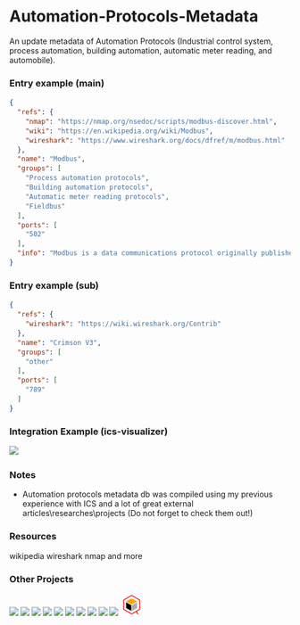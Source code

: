 # Automation-Protocols-Metadata
An update metadata of Automation Protocols (Industrial control system, process automation, building automation, automatic meter reading, and automobile).

### Entry example (main)
```json
{
  "refs": {
    "nmap": "https://nmap.org/nsedoc/scripts/modbus-discover.html",
    "wiki": "https://en.wikipedia.org/wiki/Modbus",
    "wireshark": "https://www.wireshark.org/docs/dfref/m/modbus.html"
  },
  "name": "Modbus",
  "groups": [
    "Process automation protocols",
    "Building automation protocols",
    "Automatic meter reading protocols",
    "Fieldbus"
  ],
  "ports": [
    "502"
  ],
  "info": "Modbus is a data communications protocol originally published by Modicon (now Schneider Electric) in 1979 for use with its programmable logic controllers (PLCs). Modbus has become a de facto standard communication protocol and is now a commonly available means of connecting industrial electronic devices.Modbus is popular in industrial environments because it is openly published and royalty-free. It was developed for industrial applications, is relatively easy to deploy and maintain compared to other standards, and places few restrictions - other than the datagram (packet) size - on the format of the data to be transmitted.\nThe Modbus protocol uses character serial communication lines, Ethernet, or the Internet protocol suite as a transport layer.\nModbus supports communication to and from multiple devices connected to the same cable or Ethernet network. For example, there can be a device that measures temperature and another device to measure humidity connected to the same cable, both communicating measurements to the same computer.\nModbus is often used to connect a plant/system supervisory computer with a remote terminal unit (RTU) in supervisory control and data acquisition (SCADA) systems in the electric power industry. Many of the data types are named from industrial control of factory devices, such as Ladder logic because of its use in driving relays: A single physical output is called a coil, and a single physical input is called a discrete input or a contact.\nThe development and update of Modbus protocols have been managed by the Modbus Organization since April 2004, when Schneider Electric transferred rights to that organization. The Modbus Organization is an association of users and suppliers of Modbus-compliant devices that advocates for the continued use of the technology. Modbus Organization, Inc. is a trade association for the promotion and development of Modbus protocol. - (wikipedia)"
}
```

### Entry example (sub)
```json
{
  "refs": {
    "wireshark": "https://wiki.wireshark.org/Contrib"
  },
  "name": "Crimson V3",
  "groups": [
    "other"
  ],
  "ports": [
    "789"
  ]
}
```

### Integration Example (ics-visualizer)
<img src="https://raw.githubusercontent.com/qeeqbox/ics-visualizer/main/readme/intro.gif" style="max-width:768px"/>

### Notes
- Automation protocols metadata db was compiled using my previous experience with ICS and a lot of great external articles\\researches\\projects (Do not forget to check them out!)

### Resources
wikipedia wireshark nmap and more

### Other Projects
[![](https://github.com/qeeqbox/.github/blob/main/data/social-analyzer.png)](https://github.com/qeeqbox/social-analyzer) [![](https://github.com/qeeqbox/.github/blob/main/data/mitre-visualizer.png)](https://github.com/qeeqbox/mitre-visualizer) [![](https://github.com/qeeqbox/.github/blob/main/data/analyzer.png)](https://github.com/qeeqbox/analyzer) [![](https://github.com/qeeqbox/.github/blob/main/data/chameleon.png)](https://github.com/qeeqbox/chameleon) [![](https://github.com/qeeqbox/.github/blob/main/data/honeypots.png)](https://github.com/qeeqbox/honeypots) [![](https://github.com/qeeqbox/.github/blob/main/data/url-sandbox.png)](https://github.com/qeeqbox/url-sandbox) [![](https://github.com/qeeqbox/.github/blob/main/data/woodpecker.png)](https://github.com/qeeqbox/woodpecker) [![](https://github.com/qeeqbox/.github/blob/main/data/docker-images.png)](https://github.com/qeeqbox/docker-images) [![](https://github.com/qeeqbox/.github/blob/main/data/seahorse.png)](https://github.com/qeeqbox/seahorse) [![](https://github.com/qeeqbox/.github/blob/main/data/rhino.png)](https://github.com/qeeqbox/rhino) [![](https://github.com/qeeqbox/.github/blob/main/data/raven.png)](https://github.com/qeeqbox/raven)

